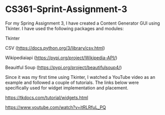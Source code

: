 # CS361-Sprint-Assignment-3

For my Spring Assignment 3, I have created a Content Generator GUI using Tkinter. I have used the following packages and modules:

Tkinter

CSV (https://docs.python.org/3/library/csv.html)

Wikipediaiapi (https://pypi.org/project/Wikipedia-API/)

Beauitful Soup (https://pypi.org/project/beautifulsoup4/)

Since it was my first time using Tkinter, I watched a YouTube video as an example and followed a couple of tutorials. The links below were specifically used for widget implementation and placement. 

https://tkdocs.com/tutorial/widgets.html

https://www.youtube.com/watch?v=itRLRfuL_PQ
